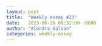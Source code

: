 ```yaml
---
layout: post
title:  "Weekly essay #23"
date:   2023-06-26 08:32:00 -0600
author: "Alondra Galvan"
categories: weekly-essay
---
```


